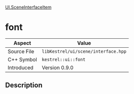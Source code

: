 [UI.SceneInterfaceItem](index.md)
# font
| Aspect | Value |
| --- | --- |
| Source File | `libKestrel/ui/scene/interface.hpp` |
| C++ Symbol | `kestrel::ui::font` |
| Introduced | Version 0.9.0 |
## Description
